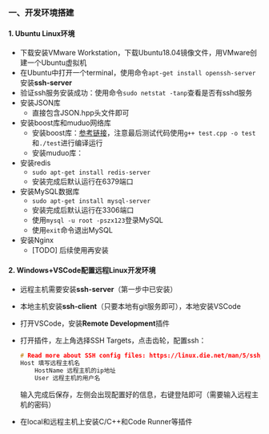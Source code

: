 ### 一、开发环境搭建

#### 1. Ubuntu Linux环境

* 下载安装VMware Workstation，下载Ubuntu18.04镜像文件，用VMware创建一个Ubuntu虚拟机
* 在Ubuntu中打开一个terminal，使用命令`apt-get install openssh-server`安装**ssh-server**
* 验证ssh服务安装成功：使用命令`sudo netstat -tanp`查看是否有sshd服务
* 安装JSON库
  * 直接包含JSON.hpp头文件即可
* 安装boost库和muduo网络库
  * 安装boost库：[参考链接](https://blog.csdn.net/QIANGWEIYUAN/article/details/88792874)，注意最后测试代码使用`g++ test.cpp -o test`和`./test`进行编译运行
  * 安装muduo库：
* 安装redis
  * `sudo apt-get install redis-server`
  * 安装完成后默认运行在6379端口
* 安装MySQL数据库
  * `sudo apt-get install mysql-server`
  * 安装完成后默认运行在3306端口
  * 使用`mysql -u root -pszx123`登录MySQL
  * 使用`exit`命令退出MySQL
* 安装Nginx
  * [TODO] 后续使用再安装

#### 2. Windows+VSCode配置远程Linux开发环境

* 远程主机需要安装**ssh-server**（第一步中已安装）

* 本地主机安装**ssh-client**（只要本地有git服务即可），本地安装VSCode

* 打开VSCode，安装**Remote Development**插件

* 打开插件，左上角选择SSH Targets，点击齿轮，配置ssh：

  ```c
  # Read more about SSH config files: https://linux.die.net/man/5/ssh_config
  Host 填写远程主机名
      HostName 远程主机的ip地址
      User 远程主机的用户名
  ```

  输入完成后保存，左侧会出现配置好的信息，右键登陆即可（需要输入远程主机的密码）

* 在local和远程主机上安装C/C++和Code Runner等插件

